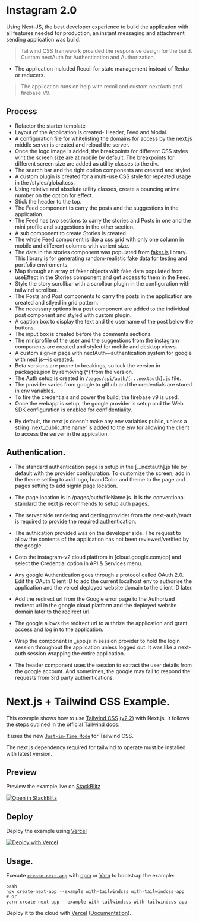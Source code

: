 # Instagram 2.0

Using Next-JS, the best developer experience to build the application with all features needed for production, an instant messaging and attachment sending application was build.

> Taliwind CSS framework provided the responsive design for the build.
> Custom nextAuth for Authentication and Authorization.

- The application included Recoil for state management instead of Redux or reducers.

> The application runs on help with recoil and custom nextAuth and firebase V9.

## Process

- Refactor the starter template
- Layout of the Application is created- Header, Feed and Modal.
- A configuration file for whitelisting the domains for access by the next.js middle server is created and reload the server.
- Once the logo image is added, the breakpoints for different CSS styles w.r.t the screen size are at mobile by default. The breakpoints for different screen size are added as utility classes to the div.
- The search bar and the right option components are created and styled.
- A custom plugin is created for a multi-use CSS style for repeated usage in the /styles/global.css.
- Using relative and absolute utility classes, create a bouncing anime number on the option for effect.
- Stick the header to the top.
- The Feed component to carry the posts and the suggestions in the application.
- The Feed has two sections to carry the stories and Posts in one and the mini profile and suggestions in the other section.
- A sub component to create Stories is created.
- The whole Feed component is like a css grid with only one column in mobile and different columns with varient size.
- The data in the stories component was populated from [faker.js](https://github.com/marak/Faker.js/) library. This library is for generating random-realistic fake data for testing and portfolio enviroments.
- Map through an array of faker objects with fake data populated from useEffect in the Stories component and get access to them in the Feed.
- Style the story scrollbar with a scrollbar plugin in the configuration with tailwind scrollbar.
- The Posts and Post components to carry the posts in the application are created and stlyed in grid pattern.
- The necessary options in a post component are added to the individual post component and styled with custom plugin.
- A caption box to display the text and the username of the post below the buttons.
- The input box is created before the comments sections.
- The miniprofile of the user and the suggestions from the instagram components are created and styled for mobile and desktop views.
- A custom sign-in page with nextAuth—authentication system for google with next js—is created.
- Beta versions are prone to breakings, so lock the version in packages.json by removing (^) from the version.
- The Auth setup is created in `/pages/api/auth/[...nextauth].js` file.
- The provider varies from google to github and the credentials are stored in env variables.
- To fire the credentials and power the build, the firebase v9 is used.
- Once the webapp is setup, the google provider is setup and the Web SDK configuration is enabled for confidentiality.

* By default, the next js doesn't make any env variables public, unless a string 'next_public_the name' is added to the env for allowing the client to access the server in the appication.

## Authentication.

- The standard authentication page is setup in the [...nextauth].js file by default with the provider configuration. To customize the screen, add in the theme setting to add logo, brandColor and theme to the page and pages setting to add signIn page location.

- The page location is in /pages/auth/fileName.js. It is the conventional standard the next js recommends to setup auth pages.
- The server side rendering and getting provider from the next-auth/react is required to provide the required authentication.
- The authication provided was on the developer side. The request to allow the contents of the application has not been reviewed/verified by the google.
- Goto the instagram-v2 cloud platfrom in [cloud.google.com/cp] and select the Credential option in API & Services menu.
- Any google Authentication goes through a protocol called OAuth 2.0. Edit the OAuth Client ID to add the current localhost env to authorise the application and the vercel deployed website domain to the client ID later.
- Add the redirect url from the Google error page to the Authorized redirect url in the google cloud platform and the deployed website domain later to the redirect url.
- The google allows the redirect url to authrize the application and grant access and log in to the application.
- Wrap the component in _app.js in session provider to hold the login session throughout the application unless logged out. It was like a next-auth session wrapping the entire application.
- The header component uses the session to extract the user details from the google account. And sometimes, the google may fail to respond the requests from 3rd party authentications.

# Next.js + Tailwind CSS Example.

This example shows how to use [Tailwind CSS](https://tailwindcss.com/) [(v2.2)](https://blog.tailwindcss.com/tailwindcss-2-2) with Next.js. It follows the steps outlined in the official [Tailwind docs](https://tailwindcss.com/docs/guides/nextjs).

It uses the new [`Just-in-Time Mode`](https://tailwindcss.com/docs/just-in-time-mode) for Tailwind CSS.

The next js dependency required for tailwind to operate must be installed with latest version.

## Preview

Preview the example live on [StackBlitz](http://stackblitz.com/)

[![Open in StackBlitz](https://developer.stackblitz.com/img/open_in_stackblitz.svg)](https://stackblitz.com/github/vercel/next.js/tree/canary/examples/with-tailwindcss)

## Deploy

Deploy the example using [Vercel](https://vercel.com?utm_source=github&utm_medium=readme&utm_campaign=next-example)

[![Deploy with Vercel](https://vercel.com/button)](https://vercel.com/new/git/external?repository-url=https://github.com/vercel/next.js/tree/canary/examples/with-tailwindcss&project-name=with-tailwindcss&repository-name=with-tailwindcss)

## Usage.

Execute [`create-next-app`](https://github.com/vercel/next.js/tree/canary/packages/create-next-app) with [npm](https://docs.npmjs.com/cli/init) or [Yarn](https://yarnpkg.com/lang/en/docs/cli/create/) to bootstrap the example:

```
bash
npx create-next-app --example with-tailwindcss with-tailwindcss-app
# or
yarn create next-app --example with-tailwindcss with-tailwindcss-app
```

Deploy it to the cloud with [Vercel](https://vercel.com/new?utm_source=github&utm_medium=readme&utm_campaign=next-example) ([Documentation](https://nextjs.org/docs/deployment)).
